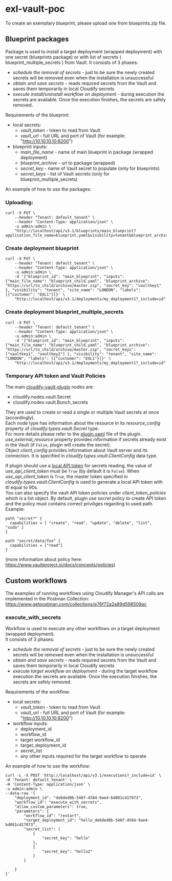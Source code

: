 # exl-vault-poc

To create an exemplary blueprint, please upload one from blueprints.zip file.  

## Blueprint packages
Package is used to install a target deployment (wrapped deployment) with one secret (blueprints package) or with list of secrets ( blueprint_multiple_secrets ) from Vault.
It consists of 3 phases:

 - _schedule the removal of secrets_ - just to be sure the newly created secrets will be removed even when the installation is unsuccessful
 - _obtain and save secrets_ - reads required secrets from the Vault and saves them temporarily in local Cloudify secrets
 - _execute install/uninstall workflow on deployment_ - during execution the secrets are available. Once the execution finishes, the secrets are safely removed.

Requirements of the blueprint:

 - local secrets:
   - _vault_token_ - token to read from Vault
   - _vault_url_ - full URL and port of Vault (for example: "http://10.10.10.10:8200")
 - blueprint inputs:
   - _main_file_name_ - name of main blueprint in package (wrapped deployment)
   - _blueprint_archive_ - url to package (wrapped)
   - _secret_key_ - name of Vault secret to populate (only for blueprints)
   - _secret_keys_ - list of Vault secrets (only for blueprint_multiple_secrets)

An example of how to use the packages:

### Uploading:
```
curl -X PUT \
    --header "Tenant: default_tenant" \
    --header "Content-Type: application/json" \
    -u admin:admin \
    "http://localhost/api/v3.1/blueprints/main_blueprint?application_file_name=blueprint.yaml&visibility=tenant&blueprint_archive_url=https://url/to/archive/master.zip&labels=customer=EXL1"
```

### Create deployment blueprint
```
curl -X PUT \
    --header "Tenant: default_tenant" \
    --header "Content-Type: application/json" \
    -u admin:admin \
    -d '{"blueprint_id": "main_blueprint", "inputs": {"main_file_name": "blueprint_child.yaml", "blueprint_archive": "https://url/to_child/archive/master.zip", "secret_key": "vaultkey1" }, "visibility": "tenant", "site_name": "LONDON", "labels": [{"customer": "EXL1"}]}' \
    "http://localhost/api/v3.1/deployments/my_deployment1?_include=id"
```

### Create deployment  blueprint_multiple_secrets
```
curl -X PUT \
    --header "Tenant: default_tenant" \
    --header "Content-Type: application/json" \
    -u admin:admin \
    -d '{"blueprint_id": "main_blueprint", "inputs": {"main_file_name": "blueprint_child.yaml", "blueprint_archive": "https://url/to_child/archive/master.zip", "secret_keys": ["vaultkey1", "vaultkey2"] }, "visibility": "tenant", "site_name": "LONDON", "labels": [{"customer": "EXL1"}]}' \
    "http://localhost/api/v3.1/deployments/my_deployment1?_include=id"
```
### Temporary API token and Vault Policies
The main [cloudify-vault-plugin](https://github.com/ahmadiesa-abu/cloudify-vault-plugin/tree/exl_changes) nodes are:
- cloudify.nodes.vault.Secret
- cloudify.nodes.vault.Bunch_secrets

They are used to create or read a single or multiple Vault secrets at once (accordingly).  
Each node type has information about the resource in its _resource_config_ property of _cloudify.types.vault.Secret_ type.  
For more details please refer to the [plugin.yaml](https://github.com/ahmadiesa-abu/cloudify-vault-plugin/blob/exl_changes/plugin.yaml) file of the plugin.  
_use_external_resource_ property provides information if secrets already exist in the Vault (if `False`, plugin will create the secret).  
Object _client_config_ provides information about Vault server and its connection. It is specified in _cloudify.types.vault.ClientConfig_ data type.  

If plugin should use a [local API token](https://www.vaultproject.io/api-docs/auth/token) for secrets reading, the value of _use_api_client_token_ must be `True` (by default it is `False`). When _use_api_client_token_ is `True`, the master token specified in _cloudify.types.vault.ClientConfig_ is used to generate a local API token with ttl equal to 90s.  
You can also specify the vault API token policies under _client_token_policies_ which is a list object.
By default, plugin use _secret_ policy to create API token and the policy must contains correct priviliges regarding to used path.  
Example:
```
path "secret*" {
  capabilities = [ "create", "read", "update", "delete", "list", "sudo" ]
}

path "secret/data/foo" {
  capabilities = ["read"]
}
```
(more information about policy here: https://www.vaultproject.io/docs/concepts/policies)

## Custom workflows
The examples of running workflows using Cloudify Manager's API calls are implemented in the Postman Collection: https://www.getpostman.com/collections/e76f72a2a89d598509ac

### execute_with_secrets

Workflow is used to execute any other workflows on a target deployment (wrapped deployment).  
It consists of 3 phases:
 - _schedule the removal of secrets_ - just to be sure the newly created secrets will be removed even when the installation is unsuccessful
 - _obtain and save secrets_ - reads required secrets from the Vault and saves them temporarily in local Cloudify secrets
 - _execute target workflow on deployment_ - during the target workflow execution the secrets are available. Once the execution finishes, the secrets are safely removed.

Requirements of the workflow:
 - local secrets:
    - _vault_token_ - token to read from Vault
    - _vault_url_ - full URL and port of Vault (for example: "http://10.10.10.10:8200")
 - workflow inputs:
    - deployment_id
    - workflow_id
    - target workflow_id
    - target_deployment_id
    - secret_list
    - any other inputs required for the target workflow to operate

An example of how to use the workflow:
```
curl -L -X POST 'http://localhost/api/v3.1/executions?_include=id' \
-H 'Tenant: default_tenant' \
-H 'Content-Type: application/json' \
-u admin:admin \
--data-raw '{
    "deployment_id": "de6ded0b-546f-4584-9ae4-bd081cd17073",
    "workflow_id": "execute_with_secrets",
    "allow_custom_parameters": true,
    "parameters": {
        "workflow_id": "restart",
        "target_deployment_id": "hello_de6ded0b-546f-4584-9ae4-bd081cd17073",
        "secret_list": [
            {
                "secret_key": "hello"
            },
            {
                "secret_key": "hello2"
            }
        ]

    }
}'
```
